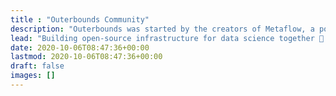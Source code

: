 ```yaml
---
title : "Outerbounds Community"
description: "Outerbounds was started by the creators of Metaflow, a popular productivity tool for Data Science."
lead: "Building open-source infrastructure for data science together 🙌 Started by the creators of Metaflow, a framework used by the most productive data science organizations of all sizes."
date: 2020-10-06T08:47:36+00:00
lastmod: 2020-10-06T08:47:36+00:00
draft: false
images: []
---
```

